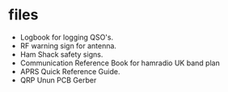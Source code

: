 # files
- Logbook for logging QSO's.
- RF warning sign for antenna.
- Ham Shack safety signs.
- Communication Reference Book for hamradio UK band plan
- APRS Quick Reference Guide.
- QRP Unun PCB Gerber
